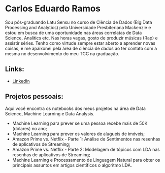 # Carlos Eduardo Ramos

Sou pós-graduando Latu Sensu no curso de Ciência de Dados (Big Data Processing and Analytics) pela Universidade Presbiteriana Mackenzie e estou em busca de uma oportunidade nas áreas correlatas de Data Science, Analitics etc. 
Nas horas vagas, gosto de produzir músicas (Rap) e assistir séries. Tenho como virtude sempre estar aberto a aprender novas coisas, e me apaixonei pela área de ciência de dados ao ter contato com a mesma no desenvolvimento do meu TCC na graduação.

## Links:
* [LinkedIn](https://www.linkedin.com/in/carlos-eduardo-ramos-28483788/)

## Projetos pessoais:

Aqui você encontra os notebooks dos meus projetos na área de Data Science, Machine Learning e Data Analysis.

* Machine Learning para prever se uma pessoa recebe mais de 50K (dólares) no ano;
* Machine Learning para prever os valores de alugueis de imóveis;
* Amazon Prime vs. Netflix - Parte 1: Análise de Sentimentos nas resenhas de aplicativos de Streaming;
* Amazon Prime vs. Netflix - Parte 2: Modelagem de tópicos com LDA nas resenhas de aplicativos de Streaming;
* Machine Learning e Processamento de Linguagem Natural para obter os principais assuntos em artigos científicos o algoritmo LDA.
